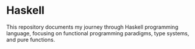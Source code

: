# Haskell
This repository documents my journey through Haskell programming language, focusing on functional programming paradigms, type systems, and pure functions.
